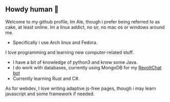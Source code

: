 ## Howdy human 👋
Welcome to my github profile, Im Ale, though i prefer being referred to as cake, at least online.
Im a linux addict, no sir, no mac os or windows around me.
- Specifically i use Arch linux and Fedora.

I love programming and learning new computer-related stuff.
- I have a bit of knowledge of python3 and know some Java.
- I do work with databases, currently using MongoDB for my [RevoltChat bot](https://github.com/SingleSlice/Cakebot-Revolt)
- Currently learning Rust and C#.

As for webdev, I love writing adaptive js-free pages, though i may learn javascript and some framework if needed.
